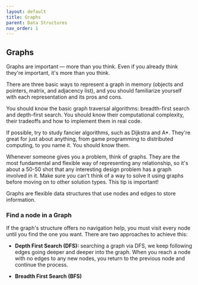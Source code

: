 ```yaml
---
layout: default
title: Graphs
parent: Data Structures
nav_order: 1
---
```


## Graphs

Graphs are important — more than you think. Even if you already think they're
important, it's more than you think.

There are three basic ways to represent a graph in memory (objects and pointers, matrix, and adjacency list), and you should familiarize yourself
with each representation and its pros and cons.

You should know the basic graph traversal algorithms: breadth-first search and
depth-first search. You should know their computational complexity,
their tradeoffs and how to implement them in real code.

If possible, try to study fancier algorithms, such as Dijkstra and A*. They're great
for just about anything, from game programming to distributed computing, to you name
it. You should know them.

Whenever someone gives you a problem, think of graphs. They are the most fundamental
and flexible way of representing any relationship, so it's about a 50-50 shot that any
interesting design problem has a graph involved in it. Make sure you can't think of a
way to solve it using graphs before moving on to other solution types. This tip is
important!

Graphs are flexible data structures that use nodes and edges to store information.

### Find a node in a Graph

If the graph's structure offers no navigation help, you must visit every node until you find the one you want. There are two approaches to achieve this:

* **Depth First Search (DFS):** searching a graph via DFS, we keep following edges
going deeper and deeper into the graph. When you reach a node with no edges to any
new nodes, you return to the previous node and continue the process.

* **Breadth First Search (BFS)**
